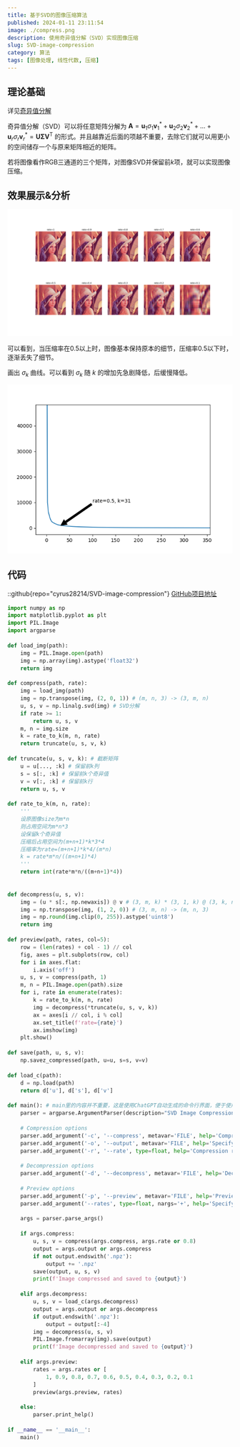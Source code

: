 ```yaml
---
title: 基于SVD的图像压缩算法
published: 2024-01-11 23:11:54
image: ./compress.png
description: 使用奇异值分解（SVD）实现图像压缩
slug: SVD-image-compression
category: 算法
tags: [图像处理, 线性代数, 压缩]
---
```


## 理论基础

详见[奇异值分解](/posts/singular-value-decomposition/)

奇异值分解（SVD）可以将任意矩阵分解为 $\boldsymbol{A}=\boldsymbol{u}_1\sigma_1\boldsymbol{v}^* _1 + \boldsymbol{u}_2\sigma_2\boldsymbol{v}^* _2 + \dots + \boldsymbol{u}_r\sigma_r\boldsymbol{v}^*_r=\boldsymbol{U \Sigma V}^\mathrm{T}$ 的形式。并且越靠近后面的项越不重要，去除它们就可以用更小的空间储存一个与原来矩阵相近的矩阵。

若将图像看作RGB三通道的三个矩阵，对图像SVD并保留前$k$项，就可以实现图像压缩。

## 效果展示&分析

![压缩效果](./compress.png)

可以看到，当压缩率在0.5以上时，图像基本保持原本的细节，压缩率0.5以下时，逐渐丢失了细节。

画出 $\sigma_k$ 曲线。可以看到 $\sigma_k$ 随 $k$ 的增加先急剧降低，后缓慢降低。

![曲线图](./curve.png)

## 代码

::github{repo="cyrus28214/SVD-image-compression"}
[GitHub项目地址](https://github.com/cyrus28214/SVD-image-compression)

```python
import numpy as np
import matplotlib.pyplot as plt
import PIL.Image
import argparse

def load_img(path):
    img = PIL.Image.open(path)
    img = np.array(img).astype('float32')
    return img

def compress(path, rate):
    img = load_img(path)
    img = np.transpose(img, (2, 0, 1)) # (m, n, 3) -> (3, m, n)
    u, s, v = np.linalg.svd(img) # SVD分解
    if rate >= 1:
        return u, s, v
    m, n = img.size
    k = rate_to_k(m, n, rate)
    return truncate(u, s, v, k)

def truncate(u, s, v, k): # 截断矩阵
    u = u[..., :k] # 保留前k列
    s = s[:, :k] # 保留前k个奇异值
    v = v[:, :k] # 保留前k行
    return u, s, v    

def rate_to_k(m, n, rate):
    '''
    设原图像size为m*n
    则占用空间为m*n*3
    设保留k个奇异值
    压缩后占用空间为(m+n+1)*k*3*4
    压缩率为rate=(m+n+1)*k*4/(m*n)
    k = rate*m*n/((m+n+1)*4)
    '''
    return int(rate*m*n/((m+n+1)*4))


def decompress(u, s, v):
    img = (u * s[:, np.newaxis]) @ v # (3, m, k) * (3, 1, k) @ (3, k, n) -> (3, m, n)
    img = np.transpose(img, (1, 2, 0)) # (3, m, n) -> (m, n, 3)
    img = np.round(img.clip(0, 255)).astype('uint8')
    return img

def preview(path, rates, col=5):
    row = (len(rates) + col - 1) // col
    fig, axes = plt.subplots(row, col)
    for i in axes.flat:
        i.axis('off')
    u, s, v = compress(path, 1)
    m, n = PIL.Image.open(path).size
    for i, rate in enumerate(rates):
        k = rate_to_k(m, n, rate)
        img = decompress(*truncate(u, s, v, k))
        ax = axes[i // col, i % col]
        ax.set_title(f'rate={rate}')
        ax.imshow(img)
    plt.show()

def save(path, u, s, v):
    np.savez_compressed(path, u=u, s=s, v=v)

def load_c(path):
    d = np.load(path)
    return d['u'], d['s'], d['v']

def main(): # main里的内容并不重要，这是使用ChatGPT自动生成的命令行界面，便于使用。
    parser = argparse.ArgumentParser(description="SVD Image Compression")
    
    # Compression options
    parser.add_argument('-c', '--compress', metavar='FILE', help='Compress an image')
    parser.add_argument('-o', '--output', metavar='FILE', help='Specify output file for compression')
    parser.add_argument('-r', '--rate', type=float, help='Compression rate')

    # Decompression options
    parser.add_argument('-d', '--decompress', metavar='FILE', help='Decompress a compressed file')

    # Preview options
    parser.add_argument('-p', '--preview', metavar='FILE', help='Preview the compressed images')
    parser.add_argument('--rates', type=float, nargs='+', help='Specify compression rates for preview')

    args = parser.parse_args()

    if args.compress:
        u, s, v = compress(args.compress, args.rate or 0.8)
        output = args.output or args.compress
        if not output.endswith('.npz'):
            output += '.npz'
        save(output, u, s, v)
        print(f'Image compressed and saved to {output}')

    elif args.decompress:
        u, s, v = load_c(args.decompress)
        output = args.output or args.decompress
        if output.endswith('.npz'):
            output = output[:-4]
        img = decompress(u, s, v)
        PIL.Image.fromarray(img).save(output)
        print(f'Image decompressed and saved to {output}')

    elif args.preview:
        rates = args.rates or [
            1, 0.9, 0.8, 0.7, 0.6, 0.5, 0.4, 0.3, 0.2, 0.1
        ]
        preview(args.preview, rates)

    else:
        parser.print_help()

if __name__ == '__main__':
    main()
```
